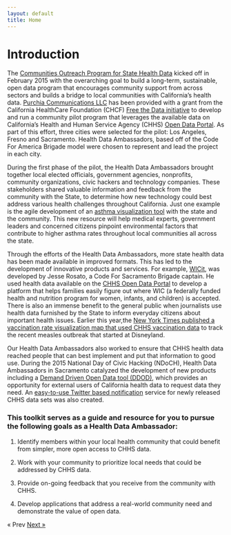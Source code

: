 ```yaml
---
layout: default
title: Home
---
```


# Introduction

The [Communities Outreach Program for State Health Data](http://cahealthdata.org/) kicked off in February 2015 with the overarching goal to build a long-term, sustainable, open data program that encourages community support from across sectors and builds a bridge to local communities with California’s health data. [Purchia Communications LLC](http://www.brianpurchia.com/about/) has been provided with a grant from the California HealthCare Foundation (CHCF) [Free the Data initiative](http://www.chcf.org/projects/2012/free-the-data) to develop and run a community pilot program that leverages the available data on California’s Health and Human Service Agency (CHHS) [Open Data Portal](https://chhs.data.ca.gov/). As part of this effort, three cities were selected for the pilot: Los Angeles, Fresno and Sacramento. Health Data Ambassadors, based off of the Code For America Brigade model were chosen to represent and lead the project in each city.

During the first phase of the pilot, the Health Data Ambassadors brought together local elected officials, government agencies, nonprofits, community organizations, civic hackers and technology companies. These stakeholders shared valuable information and feedback from the community with the State, to determine how new technology could best address various health challenges throughout California. Just one example is the agile development of an [asthma visualization tool](http://cahealthdata.org/asthma) with the state and the community. This new resource will help medical experts, government leaders and concerned citizens pinpoint environmental factors that contribute to higher asthma rates throughout local communities all across the state.

Through the efforts of the Health Data Ambassadors, more state health data has been made available in improved formats. This has led to the development of innovative products and services. For example, [WICit](http://findwic.com/), was developed by Jesse Rosato, a Code For Sacramento Brigade captain. He used health data available on the [CHHS Open Data Portal](https://chhs.data.ca.gov/) to develop a platform that helps families easily figure out where WIC (a federally funded health and nutrition program for women, infants, and children) is accepted. There is also an immense benefit to the general public when journalists use health data furnished by the State to inform everyday citizens about important health issues. Earlier this year,the [New York Times published a vaccination rate visualization map that used CHHS vaccination data](http://www.nytimes.com/interactive/2015/02/06/us/california-measles-vaccines-map.html?_r=1) to track the recent measles outbreak that started at Disneyland.

Our Health Data Ambassadors also worked to ensure that CHHS health data reached people that can best implement and put that information to good use. During the 2015 National Day of Civic Hacking (NDoCH), Health Data Ambassadors in Sacramento catalyzed the development of new products including a [Demand Driven Open Data tool (DDOD)](https://www.techwire.net/building-a-user-centric-california-government-through-demand-driven-open-data/), which provides an opportunity for external users of California health data to request data they need. An [easy-to-use Twitter based notification](https://twitter.com/CHHSportalnews) service for newly released CHHS data sets was also created.

### This toolkit serves as a guide and resource for you to pursue the following goals as a Health Data Ambassador:

1. Identify members within your local health community that could benefit from simpler, more open access to CHHS data.

2. Work with your community to prioritize local needs that could be addressed by CHHS data.

3. Provide on-going feedback that you receive from the community with CHHS.

4. Develop applications that address a real-world community need and demonstrate the value of open data.

<!-- Pagination -->
<div class="pagination">
  <span class="pagination-item older">&laquo; Prev</span>
  <a class="pagination-item newer" href="{{ site.baseurl }}/01-getting-started">Next &raquo;</a>
</div>
